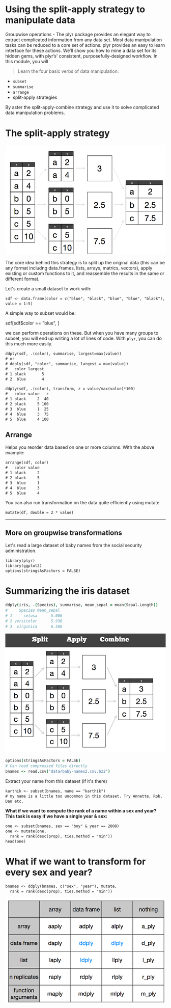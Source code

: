 

# Using the split-apply strategy to manipulate data

Groupwise operations - The plyr package provides an elegant way to extract complicated information from any data set. Most data manipulation tasks can be reduced to a core set of actions. plyr provides an easy to learn interface for these actions. We’ll show you how to mine a data set for its hidden gems, with plyr’s’ consistent, purposefully-designed workflow. In this module, you will

> Learn the four basic verbs of data manipulation: 

* `subset`
* `summarise`
*  `arrange`
*  split-apply strategies

By aster the split-apply-combine strategy and use it to solve complicated data manipulation problems.

# The split-apply strategy

![](splitapply.png)

The core idea behind this strategy is to split up the original data (this can be any format includng data.frames, lists, arrays, matrics, vectors), apply existing or custom functions to it, and reassemble the results in the same or different format.


Let's create a small dataset to work with:

```
sdf <- data.frame(color = c("blue", "black", "blue", "blue", "black"), value = 1:5)
```

A simple way to subset would be:

sdf[sdf$color == "blue", ]

we can perform operations on these. But when you have many groups to subset, you will end up writing a lot of lines of code. With `plyr`, you can do this much more easily.

```
ddply(sdf, .(color), summarise, largest=max(value))
# or 
# ddply(sdf, "color", summarise, largest = max(value))
#   color largest
# 1 black       5
# 2  blue       4
```


```
ddply(sdf, .(color), transform, z = value/max(value)*100)
#   color value   z
# 1 black     2  40
# 2 black     5 100
# 3  blue     1  25
# 4  blue     3  75
# 5  blue     4 100
```

## Arrange 

Helps you reorder data based on one or more columns. With the above example:

```
arrange(sdf, color)
#   color value
# 1 black     2
# 2 black     5
# 3  blue     1
# 4  blue     3
# 5  blue     4
```

You can also run transformation on the data quite efficiently using mutate

```
mutate(df, double = 2 * value)
```

---

## More on groupwise transformations

Let's read a large dataset of baby names from the social security administration.

```
library(plyr)
library(ggplot2)
options(stringsAsFactors = FALSE)
```

# Summarizing the iris dataset

```coffee
ddply(iris, .(Species), summarise, mean_sepal = mean(Sepal.Length))
#     Species mean_sepal
# 1     setosa      5.006
# 2 versicolor      5.936
# 3  virginica      6.588
```

![](sac_full.png)


```coffee
options(stringsAsFactors = FALSE)
# Can read compressed files directly
bnames <- read.csv("data/baby-names2.csv.bz2")
```

Extract your name from this dataset (if it's there)

```
karthik <- subset(bnames, name == "karthik")
# my name is a little too uncommon in this dataset. Try Annette, Rob, Dan etc.
```

 **What if we want to compute the rank of a name
  within a sex and year? 
  This task is easy if we have a single year & sex:**

```
one <- subset(bnames, sex == "boy" & year == 2008)
one <- mutate(one,
  rank = rank(desc(prop), ties.method = "min"))
head(one)
```

# What if we want to transform for every sex and year?

```
bnames <- ddply(bnames, c("sex", "year"), mutate,
  rank = rank(desc(prop), ties.method = "min"))
```

![](full_apply_suite.png)






